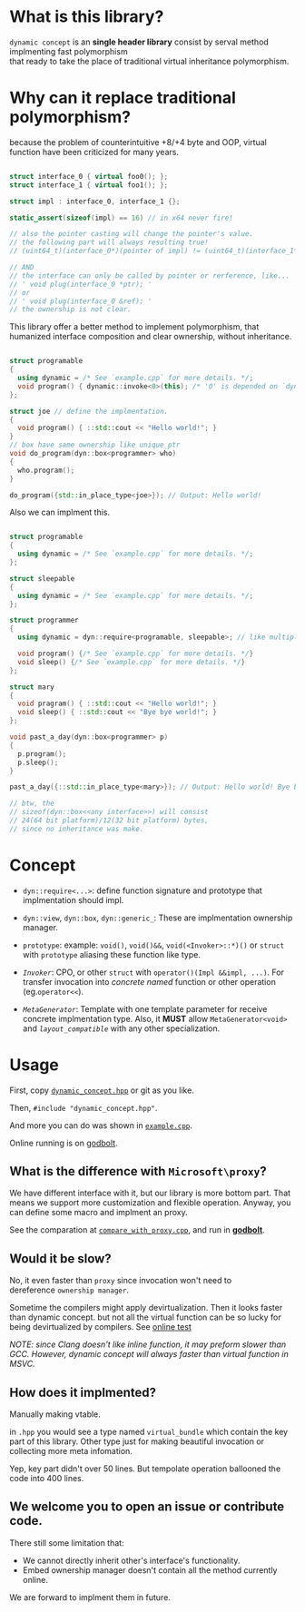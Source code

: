 # What is this library?
`dynamic concept` is an **single header library** consist by serval method 
implmenting fast polymorphism  
that ready to take the place of traditional virtual inheritance polymorphism.

# Why can it replace traditional polymorphism?
because the problem of counterintuitive +8/+4 byte and OOP, 
virtual function have been criticized for many years.

```cpp

struct interface_0 { virtual foo0(); };
struct interface_1 { virtual foo1(); };

struct impl : interface_0, interface_1 {};

static_assert(sizeof(impl) == 16) // in x64 never fire!

// also the pointer casting will change the pointer's value.
// the following part will always resulting true!
// (uint64_t)(interface_0*)(pointer of impl) != (uint64_t)(interface_1*)(pointer of impl)

// AND
// the interface can only be called by pointer or rerference, like...
// ' void plug(interface_0 *ptr); '
// or 
// ' void plug(interface_0 &ref); '
// the ownership is not clear.

```
This library offer a better method to implement polymorphism,
that humanized interface composition and clear ownership, 
without inheritance. 
```cpp

struct programable 
{
  using dynamic = /* See `example.cpp` for more details. */;
  void program() { dynamic::invoke<0>(this); /* '0' is depended on `dynamic` */ }
};

struct joe // define the implmentation.
{ 
  void program() { ::std::cout << "Hello world!"; }
}
// box have same ownership like unique_ptr
void do_program(dyn::box<programmer> who) 
{
  who.program();
}

do_program({std::in_place_type<joe>}); // Output: Hello world!

```
Also we can implment this.
```cpp

struct programable 
{
  using dynamic = /* See `example.cpp` for more details. */;
};

struct sleepable
{
  using dynamic = /* See `example.cpp` for more details. */;
};

struct programmer
{
  using dynamic = dyn::require<programable, sleepable>; // like multiple inheritance.

  void program() {/* See `example.cpp` for more details. */}
  void sleep() {/* See `example.cpp` for more details. */}
};

struct mary 
{
  void pragram() { ::std::cout << "Hello world!"; }
  void sleep() { ::std::cout << "Bye bye world!"; }
};

void past_a_day(dyn::box<programmer> p)
{ 
  p.program(); 
  p.sleep(); 
}

past_a_day({::std::in_place_type<mary>}); // Output: Hello world! Bye bye world!

// btw, the 
// sizeof(dyn::box<<any interface>>) will consist 
// 24(64 bit platform)/12(32 bit platform) bytes,
// since no inheritance was make.
```

# Concept

- `dyn::require<...>`: 
define function signature and prototype that implmentation should impl.

- `dyn::view`, `dyn::box`, `dyn::generic_`:
These are implmentation ownership manager.

- `prototype`:
example: `void()`, `void()&&`, `void(<Invoker>::*)()` or `struct` with 
`prototype` aliasing these function like type. 

- *`Invoker`*:
CPO, or other `struct` with `operator()(Impl &&impl, ...)`. 
For transfer invocation into *concrete named* function or other operation (eg.`operator<<`).

- *`MetaGenerator`*:
Template with one template parameter for receive concrete implmentation type.
Also, it **MUST** allow `MetaGenerator<void>` and *`layout_compatible`* with any 
other specialization.

# Usage
First, copy [`dynamic_concept.hpp`](dynamic_concept.hpp) or git as you like.

Then, `#include "dynamic_concept.hpp"`.

And more you can do was shown in [`example.cpp`](example.cpp).

Online running is on [godbolt](https://godbolt.org/z/nhdMEbo1q).   

## What is the difference with `Microsoft\proxy`?
We have different interface with it, but our library is more bottom part. That means we support more customization and flexible operation.
Anyway, you can define some macro and implment an proxy.

See the comparation at [`compare_with_proxy.cpp`](compare_with_proxy.cpp), 
and run in [**godbolt**](https://godbolt.org/z/xa4jv7T8E).

## Would it be slow?
No, it even faster than `proxy` since invocation won't need to  
dereference `ownership manager`.

Sometime the compilers might apply devirtualization. 
Then it looks faster than dynamic concept.
but not all the virtual function can be so lucky for 
being devirtualized by compilers.
See [online test](https://godbolt.org/z/ard6Phrhb)

*NOTE:  since Clang doesn't like inline function, 
it may preform slower than GCC. However, 
dynamic concept will always faster than 
virtual function in MSVC.*

## How does it implmented?
Manually making vtable. 

in `.hpp` you would see a type named `virtual_bundle` which 
contain the key part of this library.
Other type just for making beautiful invocation or
collecting more meta infomation.

Yep, key part didn't over 50 lines. 
But tempolate operation ballooned the code into 400 lines.

## We welcome you to open an issue or contribute code.
There still some limitation that:
- We cannot directly inherit other's interface's functionality.
- Embed ownership manager doesn't contain all the method currently online.

We are forward to implment them in future.

